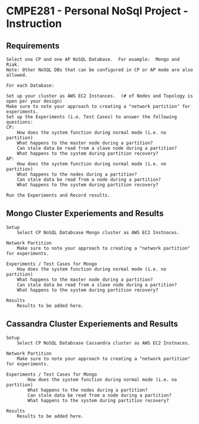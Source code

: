 # CMPE281 - Personal NoSql Project - Instruction

## Requirements 

    Select one CP and one AP NoSQL Database.  For example:  Mongo and Riak.
    Note: Other NoSQL DBs that can be configured in CP or AP mode are also allowed.

    For each Database:

    Set up your cluster as AWS EC2 Instances.  (# of Nodes and Topology is open per your design)
    Make sure to note your approach to creating a "network partition" for experiments.
    Set up the Experiments (i.e. Test Cases) to answer the following questions:
    CP:
        How does the system function during normal mode (i.e. no partition)
        What happens to the master node during a partition? 
        Can stale data be read from a slave node during a partition?
        What happens to the system during partition recovery?
    AP:
        How does the system function during normal mode (i.e. no partition)
        What happens to the nodes during a partition? 
        Can stale data be read from a node during a partition?
        What happens to the system during partition recovery?

	Run the Experiments and Record results.

## Mongo Cluster Experiements and Results

	Setup
		Select CP NoSQL Databsase Mongo cluster as AWS EC2 Instnaces. 

	Network Partition
		Make sure to note your approach to creating a "network partition" for experiments.

	Experiments / Test Cases for Mongo
		How does the system function during normal mode (i.e. no partition)
		What happens to the master node during a partition? 
		Can stale data be read from a slave node during a partition?
		What happens to the system during partition recovery?

	Results
		Results to be added here.

## Cassandra Cluster Experiements and Results

    Setup
	    Select CP NoSQL Databsase Cassandra cluster as AWS EC2 Instnaces. 

    Network Partition
	    Make sure to note your approach to creating a "network partition" for experiments.

    Experiments / Test Cases for Mongo
			How does the system function during normal mode (i.e. no partition)
			What happens to the nodes during a partition? 
			Can stale data be read from a node during a partition?
			What happens to the system during partition recovery?

    Results
	    Results to be added here.
